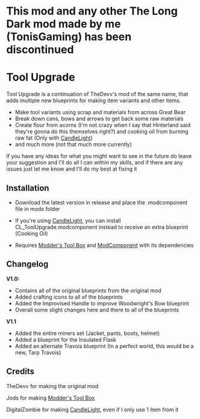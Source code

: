 # This mod and any other The Long Dark mod made by me (TonisGaming) has been discontinued

# Tool Upgrade
Tool Upgrade is a continuation of TheDevv's mod of the same name, that adds multiple new blueprints for making item variants and other items. 

* Make tool variants using scrap and materials from across Great Bear
* Break down cans, bows and arrows to get back some raw materials
* Create flour from acorns (I'm not crazy when I say that Hinterland said they're gonna do this themselves right?) and cooking oil from burning raw fat (Only with [CandleLight](https://github.com/DigitalzombieTLD/Candlelight/releases))
* and much more (not that much more currently)

If you have any ideas for what you might want to see in the future do leave your suggestion and I'll do all I can within my skills, and if there are any issues just let me know and I'll do my best at fixing it

## Installation
* Download the latest version in release and place the .modcomponent file in mods folder
* If you're using [CandleLight](https://github.com/DigitalzombieTLD/Candlelight/), you can install CL_ToolUpgrade.modcomponent instead to receive an extra blueprint (Cooking Oil)

* Requires [Modder's Tool Box](https://github.com/Jods-Its/Modders-Gear-Toolbox/releases) and [ModComponent](https://github.com/dommrogers/ModComponent) with its dependencies

## Changelog

**V1.0:**

* Contains all of the original blueprints from the original mod
* Added crafting icons to all of the blueprints
* Added the Improvised Handle to improve Woodwright's Bow blueprint
* Overall some slight changes here and there to all of the blueprints

**V1.1**

* Added the entire miners set (Jacket, pants, boots, helmet)
* Added a blueprint for the Insulated Flask
* Added an alternate Travois blueprint (In a perfect world, this would be a new, Tarp Travois)

## Credits

TheDevv for making the original mod

Jods for making [Modder's Tool Box](https://github.com/Jods-Its/Modders-Gear-Toolbox/releases) 

DigitalZombie for making [CandleLight](https://github.com/DigitalzombieTLD/Candlelight/), even if I only use 1 item from it
